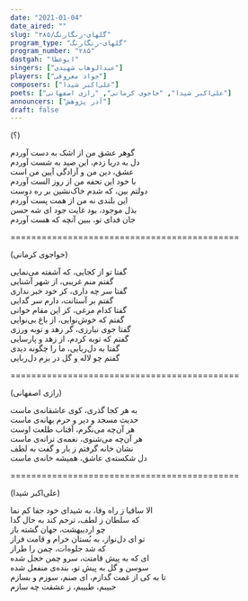 ```yaml
---
date: "2021-01-04"
date_aired: ""
slug: "گلهای-رنگارنگ/۲۸۵"
program_type: "گلهای-رنگارنگ"
program_number: "۲۸۵"
dastgah: "ابوعطا"
singers: ["عبدالوهاب شهیدی"]
players: ["جواد معروفی"]
composers: ["علی‌اکبر شیدا"]
poets: ["علی‌اکبر شیدا", "خاجوی کرمانی", "رازی اصفهانی"]
announcers: ["آذر پژوهش"]
draft: false
---
```


(؟)  

گوهر عشق من از اشک به دست آوردم  
دل به دریا زدم، این صید به شست آوردم  
عشق، دین من و آزادگی آیین من است  
با خود این تحفه من از روز الست آوردم  
دولتم بین، که شدم خاک‌نشین بر ره دوست  
این بلندی نه من از همت پست آوردم  
بذل موجود، بود غایت جود ای شه حسن  
جان فدای تو، ببین آنچه که هست آوردم  

============================================  

(خواجوی کرمانی)  

گفتا تو از کجایی، که آشفته می‌نمایی  
گفتم منم غریبی، از شهر آشنایی  
گفتا سر چه داری، کز خود خبر نداری  
گفتم بر آستانت، دارم سر گدایی  
گفتا کدام مرغی، کز این مقام خوانی  
گفتم که خوش‌نوایی، از باغ بی‌نوایی  
گفتا جوی نیارزی، گر زهد و توبه ورزی  
گفتم که توبه کردم، از زهد و پارسایی  
گفتا به دل‌ربایی، ما را چگونه دیدی  
گفتم چو لاله و گل در بزم دل‌ربایی  

============================================  

(رازی اصفهانی)  

به هر کجا گذری، کوی عاشقانه‌ی ماست  
حدیث مسجد و دیر و حرم بهانه‌ی ماست  
هر آن‌چه می‌نگرم، آفتاب طلعت اوست  
هر آن‌چه می‌شنوی، نغمه‌ی ترانه‌ی ماست  
نشان خانه گرفتم ز یار و گفت به لطف  
دل شکسته‌ی عاشق، همیشه خانه‌ی ماست  

============================================  

(علی‌اکبر شیدا)  

الا ساقیا ز راه وفا، به شیدای خود جفا کم نما  
که سلطان ز لطف، ترحم کند به حال گدا  
چو اردیبهشت، جهان گشته باز  
تو ای دل‌نواز، به بُستان خرام و قامت فراز  
که شد جلوه‌ات، چمن را طراز  
ای که به پیش قامتت، سرو چمن خجل شده  
سوسن و گل به پیش تو، بنده‌ی منفعل شده  
تا به کی از غمت گدازم، ای صنم، سوزم و بسازم  
حبیبم، طبیبم، ز عشقت چه سازم  
